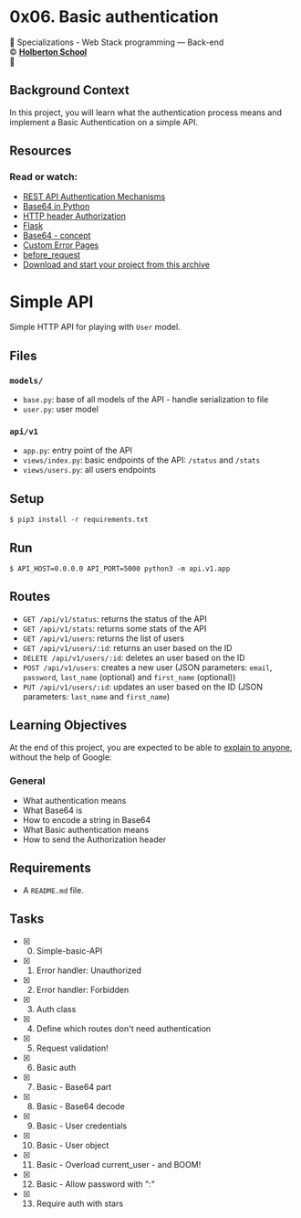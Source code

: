 # 0x06. Basic authentication
:open_file_folder: Specializations - Web Stack programming ― Back-end  
:copyright: **[Holberton School](https://www.holbertonschool.com/)**  
:bookmark:

## Background Context
In this project, you will learn what the authentication process means and implement a Basic Authentication on a simple API.

## Resources
### Read or watch:
* [REST API Authentication Mechanisms](https://www.youtube.com/watch?v=501dpx2IjGY)
* [Base64 in Python](https://docs.python.org/3.7/library/base64.html)
* [HTTP header Authorization](https://developer.mozilla.org/en-US/docs/Web/HTTP/Headers/Authorization)
* [Flask](https://palletsprojects.com/p/flask/)
* [Base64 - concept](https://en.wikipedia.org/wiki/Base64)
* [Custom Error Pages](https://flask.palletsprojects.com/en/1.1.x/patterns/errorpages/)
* [before_request](https://flask.palletsprojects.com/en/1.1.x/api/#flask.Blueprint.before_request)
* [Download and start your project from this archive](https://intranet.hbtn.io/rltoken/scy2k-OPTBy-DI90EyQ0uw)
# Simple API

Simple HTTP API for playing with `User` model.


## Files

### `models/`

- `base.py`: base of all models of the API - handle serialization to file
- `user.py`: user model

### `api/v1`

- `app.py`: entry point of the API
- `views/index.py`: basic endpoints of the API: `/status` and `/stats`
- `views/users.py`: all users endpoints


## Setup

```
$ pip3 install -r requirements.txt
```


## Run

```
$ API_HOST=0.0.0.0 API_PORT=5000 python3 -m api.v1.app
```


## Routes

- `GET /api/v1/status`: returns the status of the API
- `GET /api/v1/stats`: returns some stats of the API
- `GET /api/v1/users`: returns the list of users
- `GET /api/v1/users/:id`: returns an user based on the ID
- `DELETE /api/v1/users/:id`: deletes an user based on the ID
- `POST /api/v1/users`: creates a new user (JSON parameters: `email`, `password`, `last_name` (optional) and `first_name` (optional))
- `PUT /api/v1/users/:id`: updates an user based on the ID (JSON parameters: `last_name` and `first_name`)

## Learning Objectives
At the end of this project, you are expected to be able to [explain to anyone](https://fs.blog/2012/04/feynman-technique/), without the help of Google:
### General
* What authentication means
* What Base64 is
* How to encode a string in Base64
* What Basic authentication means
* How to send the Authorization header

## Requirements
* A ```README.md``` file.

## Tasks
* [x] 0. Simple-basic-API
* [x] 1. Error handler: Unauthorized
* [x] 2. Error handler: Forbidden
* [x] 3. Auth class
* [x] 4. Define which routes don't need authentication
* [x] 5. Request validation!
* [x] 6. Basic auth
* [x] 7. Basic - Base64 part
* [x] 8. Basic - Base64 decode
* [x] 9. Basic - User credentials
* [x] 10. Basic - User object
* [x] 11. Basic - Overload current_user - and BOOM!
* [x] 12. Basic - Allow password with ":"
* [x] 13. Require auth with stars